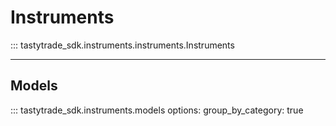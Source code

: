 # Instruments
::: tastytrade_sdk.instruments.instruments.Instruments

---

## Models
::: tastytrade_sdk.instruments.models
    options:
        group_by_category: true
